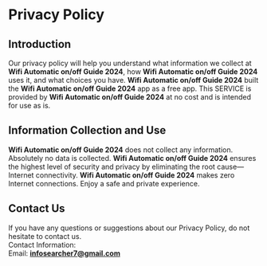 # Privacy Policy

## Introduction
Our privacy policy will help you understand what information we collect at **Wifi Automatic on/off Guide 2024**, how **Wifi Automatic on/off Guide 2024** uses it, and what choices you have. **Wifi Automatic on/off Guide 2024** built the **Wifi Automatic on/off Guide 2024** app as a free app. This SERVICE is provided by **Wifi Automatic on/off Guide 2024** at no cost and is intended for use as is.

## Information Collection and Use
**Wifi Automatic on/off Guide 2024** does not collect any information. Absolutely no data is collected. **Wifi Automatic on/off Guide 2024** ensures the highest level of security and privacy by eliminating the root cause—Internet connectivity. **Wifi Automatic on/off Guide 2024** makes zero Internet connections. Enjoy a safe and private experience.

## Contact Us
If you have any questions or suggestions about our Privacy Policy, do not hesitate to contact us.  
Contact Information:  
Email: **infosearcher7@gmail.com**

